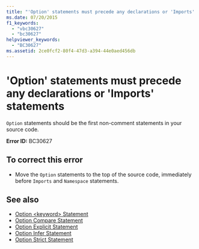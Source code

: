 ```yaml
---
title: "'Option' statements must precede any declarations or 'Imports' statements"
ms.date: 07/20/2015
f1_keywords: 
  - "vbc30627"
  - "bc30627"
helpviewer_keywords: 
  - "BC30627"
ms.assetid: 2ce0fcf2-80f4-47d3-a394-44e0aed456db
---
```

# 'Option' statements must precede any declarations or 'Imports' statements
`Option` statements should be the first non-comment statements in your source code.  
  
 **Error ID:** BC30627  
  
## To correct this error  
  
- Move the `Option` statements to the top of the source code, immediately before `Imports` and `Namespace` statements.  
  
## See also

- [Option \<keyword> Statement](../../visual-basic/language-reference/statements/option-keyword-statement.md)
- [Option Compare Statement](../../visual-basic/language-reference/statements/option-compare-statement.md)
- [Option Explicit Statement](../../visual-basic/language-reference/statements/option-explicit-statement.md)
- [Option Infer Statement](../../visual-basic/language-reference/statements/option-infer-statement.md)
- [Option Strict Statement](../../visual-basic/language-reference/statements/option-strict-statement.md)
